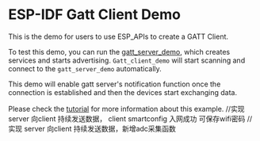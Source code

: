 ESP-IDF Gatt Client Demo
========================

This is the demo for users to use ESP_APIs to create a GATT Client.

To test this demo, you can run the [gatt_server_demo](../gatt_server), which creates services and starts advertising. `Gatt_client_demo` will start scanning and connect to the `gatt_server_demo` automatically.

This demo will enable gatt server's notification function once the connection is established and then the devices start exchanging data.

Please check the [tutorial](tutorial/Gatt_Client_Example_Walkthrough.md) for more information about this example.
//实现 server 向client 持续发送数据， client smartconfig 入网成功 可保存wifi密码
//实现 server 向client 持续发送数据，新增adc采集函数
